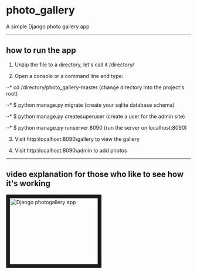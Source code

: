 # photo_gallery
A simple Django photo gallery app
<hr>

## how to run the app
1. Unzip the file to a directory, let's call it /directory/

2. Open a console or a command line and type:

⋅⋅* cd /directory/photo_gallery-master (change directory into the project's root)

⋅⋅* $ python manage.py migrate (create your sqlite database schema)

⋅⋅* $ python manage.py createsuperuser (create a user for the admin site)

⋅⋅* $ python manage.py runserver 8090 (run the server on localhost:8090)

3. Visit http:\\localhost:8090\gallery to view the gallery

4. Visit http:\\localhost:8090\admin to add photos

<hr>

## video explanation for those who like to see how it's working

<a href="https://www.youtube.com/watch?v=nL426ABeFw0" 
target="_blank"><img src="http://img.youtube.com/vi/nL426ABeFw0/0.jpg" 
alt="Django photogallery app" width="240" height="180" border="10" /></a>
